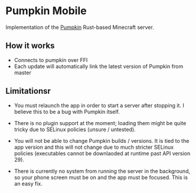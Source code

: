 # Pumpkin Mobile
Implementation of the [Pumpkin](https://github.com/Pumpkin-MC/Pumpkin) Rust-based Minecraft server.

## How it works
- Connects to pumpkin over FFI
- Each update will automatically link the latest version of Pumpkin from master

## Limitationsr
- You must relaunch the app in order to start a server after stopping it. I believe this to be a bug with Pumpkin itself.

- There is no plugin support at the moment; loading them might be quite tricky due to SELinux policies (unsure / untested).

- You will not be able to change Pumpkin builds / versions. It is tied to the app version and this will not change due to much stricter SELinux policies (executables cannot be downlaoded at runtime past API version 29).

- There is currently no system from running the server in the background, so your phone screen must be on and the app must be focused. This is an easy fix.